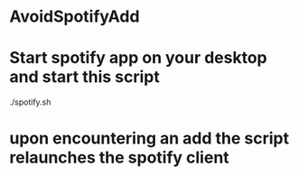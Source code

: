 # AvoidSpotifyAdd
# Start spotify app on your desktop and start this script 
./spotify.sh
# upon encountering an add the script relaunches the spotify client  
